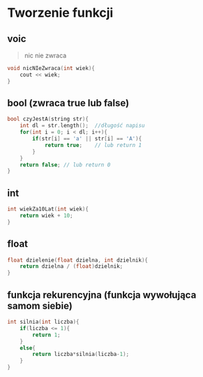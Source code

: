 # Tworzenie funkcji

## voic
> nic nie zwraca
```cpp
void nicNIeZwraca(int wiek){
	cout << wiek;
}
```

## bool (zwraca true lub false)
```cpp
bool czyJestA(string str){
	int dl = str.length();	//długość napisu
	for(int i = 0; i < dl; i++){
		if(str[i] == 'a' || str[i] == 'A'){	
			return true;	// lub return 1
		}
	}
	return false; // lub return 0
}
```

## int
```cpp
int wiekZa10Lat(int wiek){
	return wiek + 10;
}
```

## float
```cpp
float dzielenie(float dzielna, int dzielnik){
	return dzielna / (float)dzielnik;
}
```

## funkcja rekurencyjna (funkcja wywołująca samom siebie)
```cpp
int silnia(int liczba){
	if(liczba <= 1){
		return 1;	
	}
	else{
		return liczba*silnia(liczba-1);
	}
}
```
